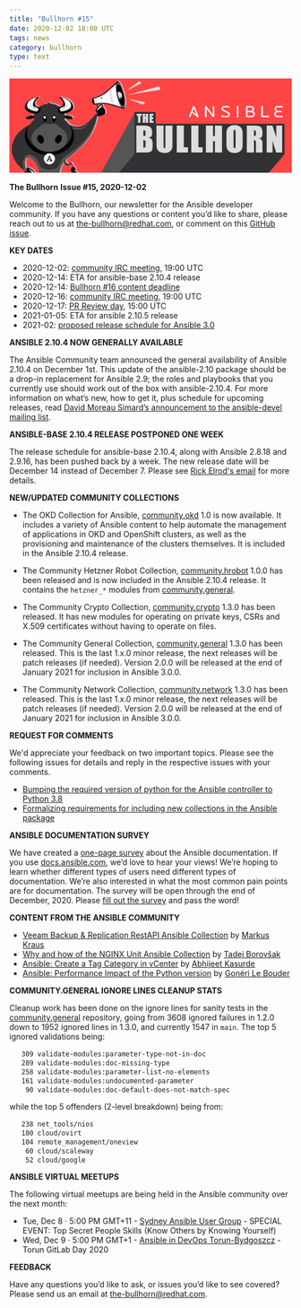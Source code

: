 ```yaml
---
title: "Bullhorn #15"
date: 2020-12-02 18:00 UTC
tags: news
category: bullhorn
type: text
---
```


![Ansible Bullhorn banner](/images/bullhorn-banner-mango.png)

**The Bullhorn**
**Issue #15, 2020-12-02**

Welcome to the Bullhorn, our newsletter for the Ansible developer community. If you have any questions or content you’d like to share, please reach out to us at the-bullhorn@redhat.com, or comment on this [GitHub issue](https://github.com/ansible/community/issues/546).

<!-- TEASER_END -->

**KEY DATES**

* 2020-12-02: [community IRC meeting](https://github.com/ansible/community/issues/539), 19:00 UTC
* 2020-12-14: ETA for ansible-base 2.10.4 release
* 2020-12-14: [Bullhorn #16 content deadline](https://github.com/ansible/community/issues/546)
* 2020-12-16: [community IRC meeting](https://github.com/ansible/community/issues/539), 19:00 UTC
* 2020-12-17: [PR Review day](https://github.com/ansible/community/issues/407), 15:00 UTC
* 2021-01-05: ETA for ansible 2.10.5 release
* 2021-02: [proposed release schedule for Ansible 3.0](https://www.reddit.com/r/ansible/comments/jwzwwf/ansible300_schedule_and_preview_of_400_schedule/)

**ANSIBLE 2.10.4 NOW GENERALLY AVAILABLE**

The Ansible Community team announced the general availability of Ansible 2.10.4 on December 1st. This update of the ansible-2.10 package should be a drop-in replacement for Ansible 2.9; the roles and playbooks that you currently use should work out of the box with ansible-2.10.4. For more information on what’s new, how to get it, plus schedule for upcoming releases, read [David Moreau Simard’s announcement to the ansible-devel mailing list](https://groups.google.com/g/ansible-devel/c/CHgsLbNCcK0).

**ANSIBLE-BASE 2.10.4 RELEASE POSTPONED ONE WEEK**

The release schedule for ansible-base 2.10.4, along with Ansible 2.8.18 and 2.9.16, has been pushed back by a week. The new release date will be December 14 instead of December 7. Please see [Rick Elrod's email](https://groups.google.com/g/ansible-devel/c/gpQYwDg9Irg) for more details.

**NEW/UPDATED COMMUNITY COLLECTIONS**

- The OKD Collection for Ansible, [community.okd](https://galaxy.ansible.com/community/okd) 1.0 is now available. It includes a variety of Ansible content to help automate the management of applications in OKD and OpenShift clusters, as well as the provisioning and maintenance of the clusters themselves. It is included in the Ansible 2.10.4 release.

- The Community Hetzner Robot Collection, [community.hrobot](https://galaxy.ansible.com/community/hrobot) 1.0.0 has been released and is now included in the Ansible 2.10.4 release. It contains the `hetzner_*` modules from [community.general](https://galaxy.ansible.com/community/general).

- The Community Crypto Collection, [community.crypto](https://galaxy.ansible.com/community/crypto) 1.3.0 has been released. It has new modules for operating on private keys, CSRs and X.509 certificates without having to operate on files.

- The Community General Collection, [community.general](https://galaxy.ansible.com/community/general) 1.3.0 has been released. This is the last 1.x.0 minor release, the next releases will be patch releases (if needed). Version 2.0.0 will be released at the end of January 2021 for inclusion in Ansible 3.0.0.

- The Community Network Collection, [community.network](https://galaxy.ansible.com/community/network) 1.3.0 has been released. This is the last 1.x.0 minor release, the next releases will be patch releases (if needed). Version 2.0.0 will be released at the end of January 2021 for inclusion in Ansible 3.0.0.

**REQUEST FOR COMMENTS**

We'd appreciate your feedback on two important topics. Please see the following issues for details and reply in the respective issues with your comments.

* [Bumping the required version of python for the Ansible controller to Python 3.8](https://github.com/ansible/ansible/issues/72668)
* [Formalizing requirements for including new collections in the Ansible package](https://github.com/ansible-collections/overview/issues/131)

**ANSIBLE DOCUMENTATION SURVEY**

We have created a [one-page survey](https://www.surveymonkey.co.uk/r/B7PDVSB) about the Ansible documentation. If you use [docs.ansible.com](https://docs.ansible.com/), we’d love to hear your views! We’re hoping to learn whether different types of users need different types of documentation. We’re also interested in what the most common pain points are for documentation. The survey will be open through the end of December, 2020. Please [fill out the survey](https://www.surveymonkey.co.uk/r/B7PDVSB) and pass the word!

**CONTENT FROM THE ANSIBLE COMMUNITY**

* [Veeam Backup & Replication RestAPI Ansible Collection](https://mycloudrevolution.com/en/2020/11/11/veeam-backup-replication-restapi-ansible-collection/) by [Markus Kraus](https://github.com/vMarkusK)
* [Why and how of the NGINX Unit Ansible Collection](https://steampunk.si/blog/why-and-how-of-the-nginx-unit-ansible-collection/) by [Tadej Borovšak](https://github.com/tadeboro)
* [Ansible: Create a Tag Category in vCenter](https://medium.com/@AbhijeetKasurde/ansible-create-a-tag-category-in-vcenter-416a2bc8ca5) by [Abhijeet Kasurde](https://github.com/Akasurde)
* [Ansible: Performance Impact of the Python version](https://goneri.lebouder.net/2020/11/26/ansible-performance-impact-of-the-python-version/) by [Gonéri Le Bouder](https://github.com/goneri)

**COMMUNITY.GENERAL IGNORE LINES CLEANUP STATS**

Cleanup work has been done on the ignore lines for sanity tests in the [community.general](https://github.com/ansible-collections/community.general) repository, going from 3608 ignored failures in 1.2.0 down to 1952 ignored lines in 1.3.0, and currently 1547 in `main`. The top 5 ignored validations being:

```
   309 validate-modules:parameter-type-not-in-doc
   289 validate-modules:doc-missing-type
   258 validate-modules:parameter-list-no-elements
   161 validate-modules:undocumented-parameter
    90 validate-modules:doc-default-does-not-match-spec
```

while the top 5 offenders (2-level breakdown) being from:

```
   238 net_tools/nios
   180 cloud/ovirt
   104 remote_management/oneview
    60 cloud/scaleway
    52 cloud/google
```

**ANSIBLE VIRTUAL MEETUPS**

The following virtual meetups are being held in the Ansible community over the next month:

* Tue, Dec 8 · 5:00 PM GMT+11 - [Sydney Ansible User Group](https://www.meetup.com/Ansible-Sydney/events/274801128/) - SPECIAL EVENT: Top Secret People Skills (Know Others by Knowing Yourself)
* Wed, Dec 9 · 5:00 PM GMT+1 - [Ansible in DevOps Torun-Bydgoszcz](https://www.meetup.com/Ansible-in-DevOps-Torun-Bydgoszcz/events/274669461/) - Torun GitLab Day 2020

**FEEDBACK**

Have any questions you’d like to ask, or issues you’d like to see covered? Please send us an email at the-bullhorn@redhat.com.
